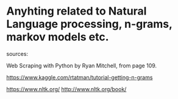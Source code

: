 # Anyhting related to Natural Language processing, n-grams, markov models etc.

sources:

Web Scraping with Python by Ryan Mitchell, from page 109.

https://www.kaggle.com/rtatman/tutorial-getting-n-grams

https://www.nltk.org/
http://www.nltk.org/book/
